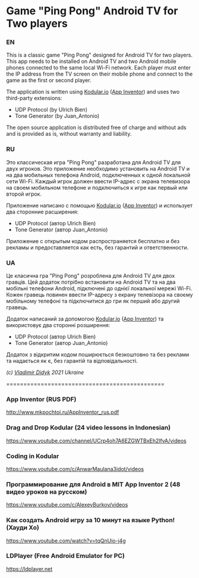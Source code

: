 # Game "Ping Pong" Android TV for Two players

### EN
This is a classic game "Ping Pong" designed for Android TV for two players. This app needs to be installed on Android TV and two Android mobile phones connected to the same local Wi-Fi network. Each player must enter the IP address from the TV screen on their mobile phone and connect to the game as the first or second player.

The application is written using [Kodular.io](https://kodular.io) ([App Inventor](https://appinventor.mit.edu)) and uses two third-party extensions:

 - UDP Protocol (by Ulrich Bien)
 - Tone Generator (by Juan_Antonio)

The open source application is distributed free of charge and without ads and is provided as is, without warranty and liability.

### RU
Это классическая игра "Ping Pong" разработана для Android TV для двух игроков. Это приложение необходимо установить на Android TV и на два мобильных телефона Android, подключенных к одной локальной сети Wi-Fi. Каждый игрок должен ввести IP-адрес с экрана телевизора на своем мобильном телефоне и подключиться к игре как первый или второй игрок.

Приложение написано с помощью [Kodular.io](https://kodular.io) ([App Inventor](https://appinventor.mit.edu)) и использует два сторонние расширения:

 - UDP Protocol (автор Ulrich Bien)
 - Tone Generator (автор Juan_Antonio)

Приложение с открытым кодом распространяется бесплатно и без рекламы и предоставляется как есть, без гарантий и ответственности.

### UA
Це класична гра "Ping Pong" розроблена для Android TV для двох гравців. Цей додаток потрібно встановити на Android TV та на два мобільні телефони Android, підключені до однієї локальної мережі Wi-Fi. Кожен гравець повинен ввести IP-адресу з екрану телевізора на своєму мобільному телефоні та підключитися до гри як перший або другий гравець.

Додаток написаний за допомогою [Kodular.io](https://kodular.io) ([App Inventor](https://appinventor.mit.edu)) та використовує два сторонні розширення:

 - UDP Protocol (автор Ulrich Bien)
 - Tone Generator (автор Juan_Antonio)
 
Додаток з відкритим кодом поширюється безкоштовно та без реклами та надається як є, без гарантій та відповідальності.

*(с) [Vladimir Didyk](https://www.facebook.com/avedidyk) 2021 Ukraine*

==============================================

### App Inventor (RUS PDF)
http://www.mkpochtoi.ru/AppInventor_rus.pdf

### Drag and Drop Kodular (24 video lessons in Indonesian)
https://www.youtube.com/channel/UCrp4oh7A6EZGWTBxEh2lfvA/videos

### Coding in Kodular
https://www.youtube.com/c/AnwarMaulana3idot/videos

### Программирование для Android в MIT App Inventor 2 (48 видео уроков на русском)
https://www.youtube.com/c/AlexeyBurkov/videos

### Как создать Android игру за 10 минут на языке Python! (Хауди Хо)
https://www.youtube.com/watch?v=tqQnUio-j4g

### LDPlayer (Free Android Emulator for PC)
https://ldplayer.net

